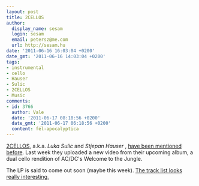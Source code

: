 ```yaml
---
layout: post
title: 2CELLOS
author:
  display_name: sesam
  login: sesam
  email: petersz@me.com
  url: http://sesam.hu
date: '2011-06-16 16:03:04 +0200'
date_gmt: '2011-06-16 14:03:04 +0200'
tags:
- instrumental
- cello
- Hauser
- Sulic
- 2CELLOS
- Music
comments:
- id: 3766
  author: Vale
  date: '2011-06-17 08:18:56 +0200'
  date_gmt: '2011-06-17 06:18:56 +0200'
  content: fél-apocalyptica
---
```


[2CELLOS](http://www.2cellos.com), a.k.a. _Luka Sulic_ and _Stjepan Hauser_ , [have been mentioned before](http://sesam.hu/2011/05/09/simko-varnagy-mihaly). Last week they uploaded a new video from their upcoming album, a dual cello rendition of AC/DC's Welcome to the Jungle.

The LP is said to come out soon (maybe this week). [The track list looks really interesting.](http://www.2cellos.com/music/2cellos)
